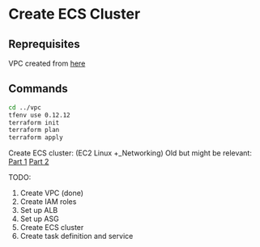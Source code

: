 # Create ECS Cluster

## Reprequisites 

VPC created from [here](../vpc/readme.md)

## Commands

```bash
cd ../vpc
tfenv use 0.12.12
terraform init
terraform plan
terraform apply
```

Create ECS cluster:
(EC2 Linux +_Networking) 
Old but might be relevant:
[Part 1](http://blog.shippable.com/create-a-container-cluster-using-terraform-with-aws-part-1)
[Part 2](http://blog.shippable.com/setup-a-container-cluster-on-aws-with-terraform-part-2-provision-a-cluster)

TODO:

1. Create VPC (done)
1. Create IAM roles
1. Set up ALB
1. Set up ASG
1. Create ECS cluster
1. Create task definition and service 
